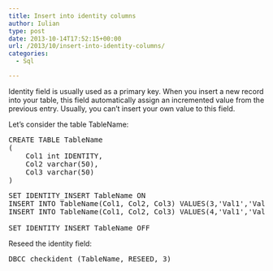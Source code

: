 ```yaml
---
title: Insert into identity columns
author: Iulian
type: post
date: 2013-10-14T17:52:15+00:00
url: /2013/10/insert-into-identity-columns/
categories:
  - Sql

---
```

Identity field is usually used as a primary key. When you insert a new record into your table, this field automatically assign an incremented value from the previous entry. Usually, you can&#8217;t insert your own value to this field.

Let&#8217;s consider the table TableName:

<pre class="lang:tsql decode:true " >CREATE TABLE TableName
(
    Col1 int IDENTITY,
    Col2 varchar(50),
    Col3 varchar(50)
)
</pre>

<pre class="lang:tsql decode:true " >SET IDENTITY_INSERT TableName ON
INSERT INTO TableName(Col1, Col2, Col3) VALUES(3,'Val1','Val1')
INSERT INTO TableName(Col1, Col2, Col3) VALUES(4,'Val1','Val1')

SET IDENTITY_INSERT TableName OFF
</pre>

Reseed the identity field:

<pre class="lang:tsql decode:true " >DBCC checkident (TableName, RESEED, 3)</pre>
